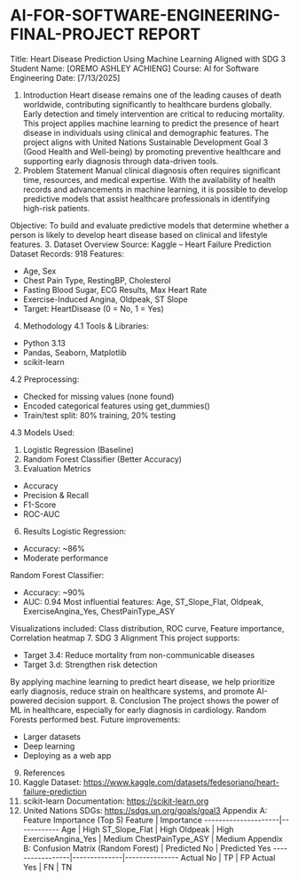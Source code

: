 # AI-FOR-SOFTWARE-ENGINEERING-FINAL-PROJECT REPORT

Title: Heart Disease Prediction Using Machine Learning Aligned with SDG 3
Student Name: [OREMO ASHLEY ACHIENG]
Course: AI for Software Engineering
Date: [7/13/2025]
1. Introduction
Heart disease remains one of the leading causes of death worldwide, contributing significantly to healthcare burdens globally. Early detection and timely intervention are critical to reducing mortality. This project applies machine learning to predict the presence of heart disease in individuals using clinical and demographic features. The project aligns with United Nations Sustainable Development Goal 3 (Good Health and Well-being) by promoting preventive healthcare and supporting early diagnosis through data-driven tools.
2. Problem Statement
Manual clinical diagnosis often requires significant time, resources, and medical expertise. With the availability of health records and advancements in machine learning, it is possible to develop predictive models that assist healthcare professionals in identifying high-risk patients.

Objective:
To build and evaluate predictive models that determine whether a person is likely to develop heart disease based on clinical and lifestyle features.
3. Dataset Overview
Source: Kaggle – Heart Failure Prediction Dataset
Records: 918
Features:
- Age, Sex
- Chest Pain Type, RestingBP, Cholesterol
- Fasting Blood Sugar, ECG Results, Max Heart Rate
- Exercise-Induced Angina, Oldpeak, ST Slope
- Target: HeartDisease (0 = No, 1 = Yes)
4. Methodology
4.1 Tools & Libraries:
- Python 3.13
- Pandas, Seaborn, Matplotlib
- scikit-learn

4.2 Preprocessing:
- Checked for missing values (none found)
- Encoded categorical features using get_dummies()
- Train/test split: 80% training, 20% testing

4.3 Models Used:
1. Logistic Regression (Baseline)
2. Random Forest Classifier (Better Accuracy)
5. Evaluation Metrics
- Accuracy
- Precision & Recall
- F1-Score
- ROC-AUC
6. Results
Logistic Regression:
- Accuracy: ~86%
- Moderate performance

Random Forest Classifier:
- Accuracy: ~90%
- AUC: 0.94
Most influential features: Age, ST_Slope_Flat, Oldpeak, ExerciseAngina_Yes, ChestPainType_ASY

Visualizations included: Class distribution, ROC curve, Feature importance, Correlation heatmap
7. SDG 3 Alignment
This project supports:
- Target 3.4: Reduce mortality from non-communicable diseases
- Target 3.d: Strengthen risk detection

By applying machine learning to predict heart disease, we help prioritize early diagnosis, reduce strain on healthcare systems, and promote AI-powered decision support.
8. Conclusion
The project shows the power of ML in healthcare, especially for early diagnosis in cardiology. Random Forests performed best. Future improvements:
- Larger datasets
- Deep learning
- Deploying as a web app
9. References
1. Kaggle Dataset: https://www.kaggle.com/datasets/fedesoriano/heart-failure-prediction
2. scikit-learn Documentation: https://scikit-learn.org
3. United Nations SDGs: https://sdgs.un.org/goals/goal3
Appendix A: Feature Importance (Top 5)
Feature              | Importance
---------------------|------------
Age                  | High
ST_Slope_Flat        | High
Oldpeak              | High
ExerciseAngina_Yes   | Medium
ChestPainType_ASY    | Medium
Appendix B: Confusion Matrix (Random Forest)
                 | Predicted No | Predicted Yes
-----------------|--------------|---------------
Actual No        |      TP      |      FP
Actual Yes       |      FN      |      TN
